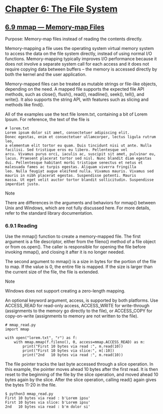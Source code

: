 # [Chapter 6: The File System](https://pymotw.com/3/file_access.html)

## [6.9 mmap — Memory-map Files](https://pymotw.com/3/mmap/index.html)

Purpose:	Memory-map files instead of reading the contents directly.

Memory-mapping a file uses the operating system virtual memory system to access the data on the file system directly, instead of using normal I/O functions. Memory-mapping typically improves I/O performance because it does not involve a separate system call for each access and it does not require copying data between buffers – the memory is accessed directly by both the kernel and the user application.

Memory-mapped files can be treated as mutable strings or file-like objects, depending on the need. A mapped file supports the expected file API methods, such as close(), flush(), read(), readline(), seek(), tell(), and write(). It also supports the string API, with features such as slicing and methods like find().

All of the examples use the text file lorem.txt, containing a bit of Lorem Ipsum. For reference, the text of the file is

```
# lorem.txt
Lorem ipsum dolor sit amet, consectetuer adipiscing elit.
Donec egestas, enim et consectetuer ullamcorper, lectus ligula rutrum leo,
a elementum elit tortor eu quam. Duis tincidunt nisi ut ante. Nulla
facilisi. Sed tristique eros eu libero. Pellentesque vel
arcu. Vivamus purus orci, iaculis ac, suscipit sit amet, pulvinar eu,
lacus. Praesent placerat tortor sed nisl. Nunc blandit diam egestas
dui. Pellentesque habitant morbi tristique senectus et netus et
malesuada fames ac turpis egestas. Aliquam viverra fringilla
leo. Nulla feugiat augue eleifend nulla. Vivamus mauris. Vivamus sed
mauris in nibh placerat egestas. Suspendisse potenti. Mauris
massa. Ut eget velit auctor tortor blandit sollicitudin. Suspendisse
imperdiet justo.
```

Note

There are differences in the arguments and behaviors for mmap() between Unix and Windows, which are not fully discussed here. For more details, refer to the standard library documentation.

### 6.9.1 Reading

Use the mmap() function to create a memory-mapped file. The first argument is a file descriptor, either from the fileno() method of a file object or from os.open(). The caller is responsible for opening the file before invoking mmap(), and closing it after it is no longer needed.

The second argument to mmap() is a size in bytes for the portion of the file to map. If the value is 0, the entire file is mapped. If the size is larger than the current size of the file, the file is extended.

Note

Windows does not support creating a zero-length mapping.

An optional keyword argument, access, is supported by both platforms. Use ACCESS_READ for read-only access, ACCESS_WRITE for write-through (assignments to the memory go directly to the file), or ACCESS_COPY for copy-on-write (assignments to memory are not written to the file).

```
# mmap_read.py
import mmap

with open("lorem.txt", "r") as f:
    with mmap.mmap(f.fileno(), 0, access=mmap.ACCESS_READ) as m:
        print("First 10 bytes via read :", m.read(10))
        print("First 10 bytes via slice:", m[:10])
        print("2nd   10 bytes via read :", m.read(10))
```

The file pointer tracks the last byte accessed through a slice operation. In this example, the pointer moves ahead 10 bytes after the first read. It is then reset to the beginning of the file by the slice operation, and moved ahead 10 bytes again by the slice. After the slice operation, calling read() again gives the bytes 11-20 in the file.

```
$ python3 mmap_read.py
First 10 bytes via read : b'Lorem ipsu'
First 10 bytes via slice: b'Lorem ipsu'
2nd   10 bytes via read : b'm dolor si'
```

